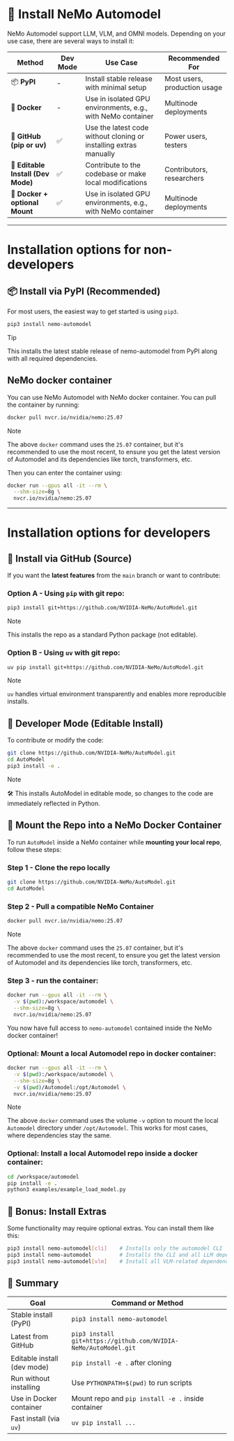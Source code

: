 # 🤖 Install NeMo Automodel

NeMo Automodel support LLM, VLM, and OMNI models. Depending on your use case, there are several ways to install it:

| Method                             | Dev Mode | Use Case                                                          | Recommended For             |
| ---------------------------------- | ---------|----------------------------------------------------------------- | ---------------------------- |
| 📦 **PyPI**                        | - | Install stable release with minimal setup                         | Most users, production usage |
| 🐳 **Docker**                      | - | Use in isolated GPU environments, e.g., with NeMo container       | Multinode deployments     |
| 🐍 **GitHub (pip or uv)**          | ✅ | Use the latest code without cloning or installing extras manually | Power users, testers         |
| 🧪 **Editable Install (Dev Mode)** | ✅ | Contribute to the codebase or make local modifications            | Contributors, researchers    |
| 🐳 **Docker + optional Mount**     | ✅ | Use in isolated GPU environments, e.g., with NeMo container       | Multinode deployments     |


---
# Installation options for non-developers

## 📦 Install via PyPI (Recommended)

For most users, the easiest way to get started is using `pip3`.

```bash
pip3 install nemo-automodel
```
> [!TIP]
> This installs the latest stable release of nemo-automodel from PyPI along with all required dependencies.

## NeMo docker container
You can use NeMo Automodel with NeMo docker container. You can pull the container by running:
```bash
docker pull nvcr.io/nvidia/nemo:25.07
```
> [!NOTE]
> The above `docker` command uses the `25.07` container, but it's recommended to use the most recent,
> to ensure you get the latest version of Automodel and its dependencies like torch, transformers, etc.

Then you can enter the container using:
```bash
docker run --gpus all -it --rm \
  --shm-size=8g \
  nvcr.io/nvidia/nemo:25.07
```

---
# Installation options for developers

## 🐍 Install via GitHub (Source)

If you want the **latest features** from the `main` branch or want to contribute:

### Option A - Using `pip` with git repo:
```bash
pip3 install git+https://github.com/NVIDIA-NeMo/AutoModel.git
```
> [!NOTE]
> This installs the repo as a standard Python package (not editable).


### Option B - Using `uv` with git repo:
```bash
uv pip install git+https://github.com/NVIDIA-NeMo/AutoModel.git
```
> [!NOTE]
> `uv` handles virtual environment transparently and enables more reproducible installs.


## 🧪 Developer Mode (Editable Install)
To contribute or modify the code:
```bash
git clone https://github.com/NVIDIA-NeMo/AutoModel.git
cd AutoModel
pip3 install -e .
```

> [!NOTE]
> 🛠️ This installs AutoModel in editable mode, so changes to the code are immediately reflected in Python.


## 🐳 Mount the Repo into a NeMo Docker Container
To run `AutoModel` inside a NeMo container while **mounting your local repo**, follow these steps:

### Step 1 - Clone the repo locally
```bash
git clone https://github.com/NVIDIA-NeMo/AutoModel.git
cd AutoModel
```

### Step 2 - Pull a compatible NeMo Container
```bash
docker pull nvcr.io/nvidia/nemo:25.07
```
> [!NOTE]
> The above `docker` command uses the `25.07` container, but it's recommended to use the most recent,
> to ensure you get the latest version of Automodel and its dependencies like torch, transformers, etc.

### Step 3 - run the container:
```bash
docker run --gpus all -it --rm \
  -v $(pwd):/workspace/automodel \
  --shm-size=8g \
  nvcr.io/nvidia/nemo:25.07
```

You now have full access to `nemo-automodel` contained inside the NeMo docker container!


### Optional: Mount a local Automodel repo in docker container:
```bash
docker run --gpus all -it --rm \
  -v $(pwd):/workspace/automodel \
  --shm-size=8g \
  -v $(pwd)/Automodel:/opt/Automodel \
  nvcr.io/nvidia/nemo:25.07
```
> [!NOTE]
> The above `docker` command uses the volume `-v` option to mount the local `Automodel` directory
> under `/opt/Automodel`. This works for most cases, where dependencies stay the same.

### Optional: Install a local Automodel repo inside a docker container:
```bash
cd /workspace/automodel
pip install -e .
python3 examples/example_load_model.py
```


## 🧪 Bonus: Install Extras
Some functionality may require optional extras. You can install them like this:
```bash
pip3 install nemo-automodel[cli]    # Installs only the automodel CLI
pip3 install nemo-automodel         # Installs the CLI and all LLM dependencies.
pip3 install nemo-automodel[vlm]    # Install all VLM-related dependencies.
```

## 📌 Summary
| Goal                        | Command or Method                                               |
| --------------------------- | --------------------------------------------------------------- |
| Stable install (PyPI)       | `pip3 install nemo-automodel`                                   |
| Latest from GitHub          | `pip3 install git+https://github.com/NVIDIA-NeMo/AutoModel.git` |
| Editable install (dev mode) | `pip install -e .` after cloning                                |
| Run without installing      | Use `PYTHONPATH=$(pwd)` to run scripts                          |
| Use in Docker container     | Mount repo and `pip install -e .` inside container              |
| Fast install (via `uv`)     | `uv pip install ...`                                            |
